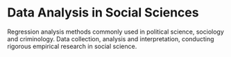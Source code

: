 # Data Analysis in Social Sciences
Regression analysis methods commonly used in political science, sociology and criminology. Data collection, analysis and interpretation, conducting rigorous empirical research in social science.
